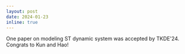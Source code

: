 ```yaml
---
layout: post
date: 2024-01-23
inline: true
---
```

One paper on modeling ST dynamic system was accepted by TKDE'24. Congrats to Kun and Hao!